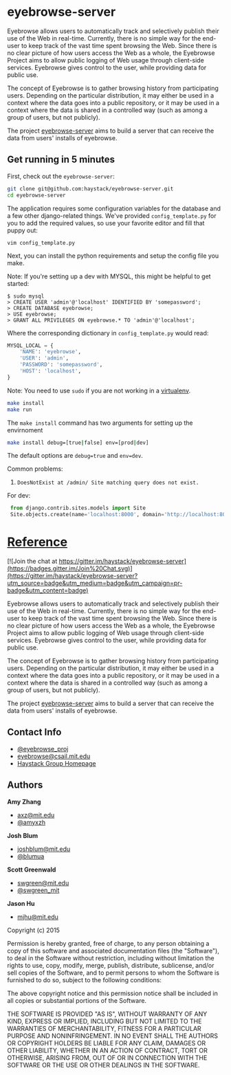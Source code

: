 eyebrowse-server
===========

Eyebrowse allows users to automatically track and selectively publish their use
of the Web in real-time. Currently, there is no simple way for the end-user to
keep track of the vast time spent browsing the Web. Since there is no clear
picture of how users access the Web as a whole, the Eyebrowse Project aims to
allow public logging of Web usage through client-side services. Eyebrowse gives
control to the user, while providing data for public use.

The concept of Eyebrowse is to gather browsing history from participating
users. Depending on the particular distribution, it may either be used in a
context where the data goes into a public repository, or it may be used in a
context where the data is shared in a controlled way (such as among a group of
users, but not publicly).

The project [eyebrowse-server](https://github.com/haystack/eyebrowse-server)
aims to build a server that can receive the data from users' installs of
eyebrowse.

## Get running in 5 minutes

First, check out the `eyebrowse-server`:

```bash
git clone git@github.com:haystack/eyebrowse-server.git
cd eyebrowse-server
```
The application requires some configuration variables for the database and a few
other django-related things. We've provided `config_template.py` for you to
add the required values, so use your favorite editor and fill that puppy out:

```vim
vim config_template.py
```
Next, you can install the python requirements and setup the config file you make.

Note: If you're setting up a dev with MYSQL, this might be helpful to get
started:

```mysql
$ sudo mysql
> CREATE USER 'admin'@'localhost' IDENTIFIED BY 'somepassword';
> CREATE DATABASE eyebrowse;
> USE eyebrowse;
> GRANT ALL PRIVILEGES ON eyebrowse.* TO 'admin'@'localhost';
```

Where the corresponding dictionary in `config_template.py` would read:
```python
MYSQL_LOCAL = {
    'NAME': 'eyebrowse',
    'USER': 'admin',
    'PASSWORD': 'somepassword',
    'HOST': 'localhost',
}
```

Note: You need to use `sudo` if you are not working in a
[virtualenv](http://docs.python-guide.org/en/latest/dev/virtualenvs/).

```bash
make install
make run
```

The `make install` command has two arguments for setting up the envirnoment
```bash
make install debug=[true|false] env=[prod|dev]
```
The default options are `debug=true` and `env=dev`.

Common problems:

1. `DoesNotExist at /admin/ Site matching query does not exist.`
  
For dev:
  ```python
   from django.contrib.sites.models import Site
   Site.objects.create(name='localhost:8000', domain='http://localhost:8000')
  ```
  [Reference](http://stackoverflow.com/questions/11476210/getting-site-matching-query-does-not-exist-error-after-creating-django-admin)
=======
[![Join the chat at https://gitter.im/haystack/eyebrowse-server](https://badges.gitter.im/Join%20Chat.svg)](https://gitter.im/haystack/eyebrowse-server?utm_source=badge&utm_medium=badge&utm_campaign=pr-badge&utm_content=badge)

Eyebrowse allows users to automatically track and selectively publish their use of the Web in real-time. Currently, there is no simple way for the end-user to keep track of the vast time spent browsing the Web. Since there is no clear picture of how users access the Web as a whole, the Eyebrowse Project aims to allow public logging of Web usage through client-side services. Eyebrowse gives control to the user, while providing data for public use.

The concept of Eyebrowse is to gather browsing history from participating users. Depending on the particular distribution, it may either be used in a context where the data goes into a public repository, or it may be used in a context where the data is shared in a controlled way (such as among a group of users, but not publicly). 

The project [eyebrowse-server](https://github.com/haystack/eyebrowse-server) aims to build a server that can receive the data from users' installs of eyebrowse.

## Contact Info

+ [@eyebrowse_proj](https://twitter.com/eyebrowse_proj)
+ [eyebrowse@csail.mit.edu](mailto:eyebrowse@csail.mit.edu)
+ [Haystack Group Homepage](http://haystack.csail.mit.edu/)


## Authors

**Amy Zhang**
+ [axz@mit.edu](mailto:axz@mit.edu)
+ [@amyxzh](https://twitter.com/amyxzh)

**Josh Blum**
+ [joshblum@mit.edu](mailto:joshblum@mit.edu)
+ [@blumua](https://twitter.com/blumua)


**Scott Greenwald**
+ [swgreen@mit.edu](mailto:swgreen@mit.edu)
+ [@swgreen_mit](https://twitter.com/swgreen_mit)

**Jason Hu**
+ [mjhu@mit.edu](mailto:mjhu@mit.edu)


Copyright (c) 2015

Permission is hereby granted, free of charge, to any person obtaining a copy of
this software and associated documentation files (the "Software"), to deal in
the Software without restriction, including without limitation the rights to
use, copy, modify, merge, publish, distribute, sublicense, and/or sell copies
of the Software, and to permit persons to whom the Software is furnished to do
so, subject to the following conditions:

The above copyright notice and this permission notice shall be included in all
copies or substantial portions of the Software.

THE SOFTWARE IS PROVIDED "AS IS", WITHOUT WARRANTY OF ANY KIND, EXPRESS OR
IMPLIED, INCLUDING BUT NOT LIMITED TO THE WARRANTIES OF MERCHANTABILITY,
FITNESS FOR A PARTICULAR PURPOSE AND NONINFRINGEMENT. IN NO EVENT SHALL THE
AUTHORS OR COPYRIGHT HOLDERS BE LIABLE FOR ANY CLAIM, DAMAGES OR OTHER
LIABILITY, WHETHER IN AN ACTION OF CONTRACT, TORT OR OTHERWISE, ARISING FROM,
OUT OF OR IN CONNECTION WITH THE SOFTWARE OR THE USE OR OTHER DEALINGS IN THE
SOFTWARE.
